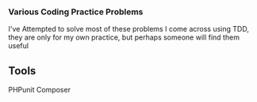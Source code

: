 ### Various Coding Practice Problems ###

I've Attempted to solve most of these problems I come across using TDD, they are only for my own practice, but perhaps someone will find them useful


## Tools ##
PHPunit
Composer
